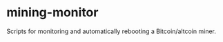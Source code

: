 mining-monitor
==============

Scripts for monitoring and automatically rebooting a Bitcoin/altcoin miner.  
